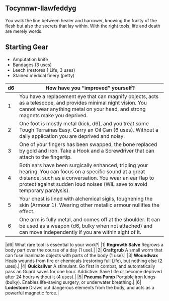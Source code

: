 ## Tocynnwr-llawfeddyg

You walk the line between healer and harrower, knowing the frailty of the flesh
but also the secrets that lay within. With the right tools, life and death are merely
words.

## Starting Gear
* Amputation knife
* Bandages (3 uses)
* Leech (restores 1 Life, 3 uses)
* Stained medical finery (petty)

|d6| How have you “improved” yourself?|
|-----|-----|
|1| You have a replacement eye that can magnify objects, acts as a telescope, and provides minimal night vision. You cannot wear anything metal on your head, and strong magnets make you deprived.|
|2| One foot is mostly metal (kick, d6), and you treat some Tough Terrainas Easy. Carry an Oil Can (6 uses). Without a daily application you are deprived and noisy.|
|3| One of your fingers has been swapped, the bone replaced by gold and iron. Take a Hook and a Screwdriver that can attach to the fingertip.|
|4| Both ears have been surgically enhanced, tripling your hearing. You can focus on a specific sound at a great distance, such as a conversation. You wear an ear flap to protect against sudden loud noises (WIL save to avoid temporary paralysis).|
|5| Your chest is lined with alchemical sigils, toughening the skin (Armour 1). Wearing other metallic armour nullifies the effect.|
|6| One arm is fully metal, and comes off at the shoulder. It can be used as a weapon (d6, bulky when not attached) and can move independently if you are within sight of it.|

|d6| What rare tool is essential to your work?|
|1| **Regrowth Salve** Regrows a body part over the course of a day (1 use).|
|2| **Graftgrub** A small worm that can fuse inanimate objects with parts of the body (1 use).|
|3| **Woundwax** Heals wounds from fire or chemicals (restoring full Life), but nothing else (2 uses).|
|4| **Quicksilver** A stimulant. Go first in combat, and automatically pass an Guard saves for one hour. Addictive: Save Life or become deprived after 24 hours without it (4 uses).|
|5| **Pneuma Pump** Portable iron lungs (bulky). Enables life-saving surgery, or underwater breathing.|
|6| **Lodestone** Draws out dangerous elements from the body, and acts as a powerful magnetic force.|
